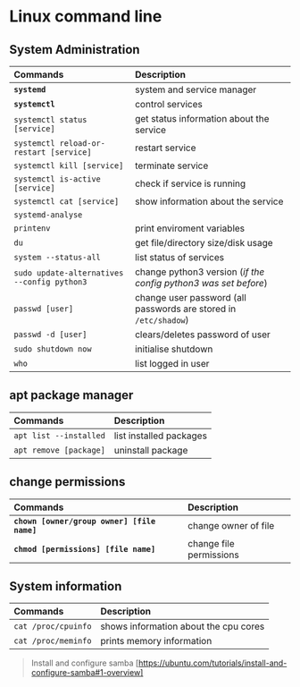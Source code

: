 # Linux command line



## System Administration

| Commands                                    | Description
| :---                                        | :---
|**`systemd`**                                | system and service manager
|**`systemctl`**                              | control services
|`systemctl status [service]`                 | get status information about the service
|`systemctl reload-or-restart [service]`      | restart service
|`systemctl kill [service]`                   | terminate service
|`systemctl is-active [service]`              | check if service is running
| `systemctl cat [service]`                   | show information about the service
| `systemd-analyse`                           |
| `printenv`                                  | print enviroment variables
| `du`                                        | get file/directory size/disk usage
| `system --status-all`                       | list status of services
| `sudo update-alternatives --config python3` | change python3 version (*if the config python3 was set before*)
| `passwd [user]`                             | change user password (all passwords are stored in `/etc/shadow`)
| `passwd -d [user]`                          | clears/deletes password of user
| `sudo shutdown now`                         | initialise shutdown
| `who`                                       | list logged in user

## apt package manager

| Commands                                    | Description
| :---                                        | :---
| `apt list --installed`                      | list installed packages
| `apt remove [package]`                      | uninstall package

## change permissions

| Commands                                    | Description
| :---                                        | :---
| **`chown [owner/group owner] [file name]`** | change owner of file
| **`chmod [permissions] [file name]`**       | change file permissions


## System information

| Commands                                    | Description
| :---                                        | :---
| `cat /proc/cpuinfo`                         | shows information about the cpu cores
| `cat /proc/meminfo`                         | prints memory information

> Install and configure samba [https://ubuntu.com/tutorials/install-and-configure-samba#1-overview]
